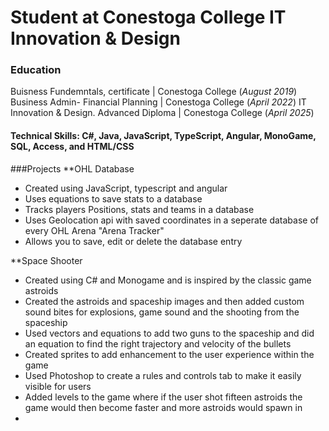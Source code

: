 # Student at Conestoga College IT Innovation & Design

### Education 
Buisness Fundemntals, certificate | Conestoga College (_August 2019_) 
Business Admin- Financial Planning | Conestoga College (_April 2022_)
IT Innovation & Design. Advanced Diploma | Conestoga College (_April 2025_)

#### Technical Skills: C#, Java, JavaScript, TypeScript, Angular, MonoGame, SQL, Access, and HTML/CSS

###Projects
**OHL Database
- Created using JavaScript, typescript and angular
- Uses equations to save stats to a database
- Tracks players Positions, stats and teams in a database
- Uses Geolocation api with saved coordinates in a seperate database of every OHL Arena "Arena Tracker"
- Allows you to save, edit or delete the database entry

**Space Shooter
- Created using C# and Monogame and is inspired by the classic game astroids
- Created the astroids and spaceship images and then added custom sound bites for explosions, game sound and the shooting from the spaceship
- Used vectors and equations to add two guns to the spaceship and did an equation to find the right trajectory and velocity of the bullets
- Created sprites to add enhancement to the user experience within the game
- Used Photoshop to create a rules and controls tab to make it easily visible for users
- Added levels to the game where if the user shot fifteen astroids the game would then become faster and more astroids would spawn in
- 
  
